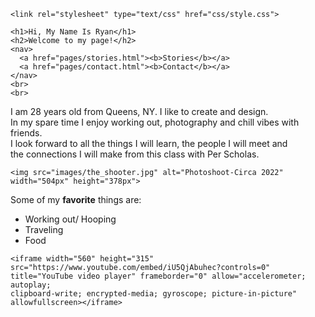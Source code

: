 <!DOCTYPE html>
<html>
  <head>
    <title>Saints Pre-Work | Home</title>

    <link rel="stylesheet" type="text/css" href="css/style.css">

  </head>
  <body>

    <h1>Hi, My Name Is Ryan</h1>
    <h2>Welcome to my page!</h2>
    <nav>
      <a href="pages/stories.html"><b>Stories</b></a>
      <a href="pages/contact.html"><b>Contact</b></a>
    </nav>
    <br>
    <br>
<div id="div1">
    <p id="intro">I am 28 years old from Queens, NY. I like to create and design.<br>
      In my spare time I enjoy working out, photography and chill vibes with friends.<br>
      I look forward to all the things I will learn, the people I will meet and <br>
      the connections I will make from this class with Per Scholas.</p>

    <img src="images/the_shooter.jpg" alt="Photoshoot-Circa 2022" width="504px" height="378px">
</div>
<div id="div2">

   <p id="mylist"> Some of my <b>favorite</b> things are:</p>
    <ul>
      <li class="favlist">Working out/ Hooping</li>
      <li class="favlist">Traveling</li>
      <li>Food</li>
    </ul>

    <iframe width="560" height="315" src="https://www.youtube.com/embed/iU5QjAbuhec?controls=0"
    title="YouTube video player" frameborder="0" allow="accelerometer; autoplay;
    clipboard-write; encrypted-media; gyroscope; picture-in-picture" allowfullscreen></iframe>
</div>

<!--This is a comment-->
  </body>
</html>
